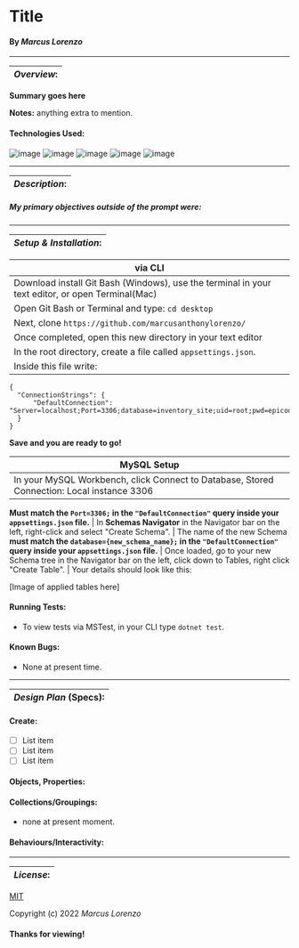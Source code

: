# Title
#### By _**Marcus Lorenzo**_
---


| **_Overview_:** |
|---|

**Summary goes here**

**Notes:** anything extra to mention.


#### Technologies Used:
![image](https://img.shields.io/badge/C%23-239120?style=for-the-badge&logo=c-sharp&logoColor=white)
![image](https://img.shields.io/badge/MySQL-005C84?style=for-the-badge&logo=mysql&logoColor=white)
![image](https://img.shields.io/badge/HTML5-E34F26?style=for-the-badge&logo=html5&logoColor=white)  ![image](https://img.shields.io/badge/CSS3-1572B6?style=for-the-badge&logo=css3&logoColor=white)
![image](https://img.shields.io/badge/GIT-E44C30?style=for-the-badge&logo=git&logoColor=white)

---


| **_Description_:** |
|---|

##### **My primary objectives** outside of the prompt were:


---

| **_Setup & Installation_:** |
|---|

|   via CLI   |
|---|
| Download install Git Bash (Windows), use the terminal in your text editor, or open Terminal(Mac) 
| Open Git Bash or Terminal and type: `cd desktop` 
| Next, clone `https://github.com/marcusanthonylorenzo/` 
| Once completed, open this new directory in your text editor
| In the root directory, create a file called `appsettings.json`.
| Inside this file write:
```
{
  "ConnectionStrings": {
      "DefaultConnection": "Server=localhost;Port=3306;database=inventory_site;uid=root;pwd=epicodus;"
  }
}
```
**Save and you are ready to go!**

 
|  MySQL Setup  |
|---|
| In your MySQL Workbench, click Connect to Database, Stored Connection:  Local instance 3306
**Must match the `Port=3306;` in the `"DefaultConnection"` query inside your `appsettings.json` file.**
| In **Schemas Navigator** in the Navigator bar on the left, right-click and select "Create Schema".
| The name of the new Schema **must match the `database={new_schema_name};` in the `"DefaultConnection"` query inside your `appsettings.json` file.**
| Once loaded, go to your new Schema tree in the Navigator bar on the left, click down to Tables, right click "Create Table".
| Your details should look like this:

[Image of applied tables here]

#### Running Tests:
- To view tests via MSTest, in your CLI type `dotnet test`.

#### Known Bugs:
* None at present time.

---

| **_Design Plan_ (Specs):** |
|---|
#### Create:
- [ ] List item
- [ ] List item
- [ ] List item

#### Objects, Properties:

#### Collections/Groupings:
- none at present moment.

#### Behaviours/Interactivity:

---
| **_License_:** |
|---|

[MIT]()

Copyright (c) 2022 _Marcus Lorenzo_


#### Thanks for viewing!
